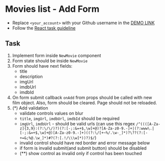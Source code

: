 # Movies list - Add Form
- Replace `<your_account>` with your Github username in the
  [DEMO LINK](https://sasha39612.github.io/react_movies-list-add-form/)
- Follow the [React task guideline](https://github.com/mate-academy/react_task-guideline#react-tasks-guideline)

## Task
1. Implement form inside `NewMovie` component
1. Form state should be inside `NewMovie`
1. Form should have next fields:
    - title
    - description
    - imgUrl
    - imdbUrl
    - imdbId
1. On form submit callback `onAdd` from props should be called with new film object.
  Also, form should be cleared. Page should not be reloaded.
1. (\*) Add validation
    - validate controls values on blur
    - `title`, `imgUrl`, `imdbUrl`, `imdbId` should be required
    - `imgUrl`, `imdbUrl` - should be valid urls (can use this regex `/^((([A-Za-z]{3,9}:(?:\/\/)?)(?:[-;:&=+$,\w]+@)?[A-Za-z0-9.-]+|(?:www\.|[-;:&=+$,\w]+@)[A-Za-z0-9.-]+)((?:\/[+~%/.\w-_]*)?\??(?:[-+=&;%@.\w_]*)#?(?:[.!/\\\w]*))?)$/`)
    - invalid control should have red border and error message below
    - if form is invalid submit(and submit button) should be disabled
    - (\*\*) show control as invalid only if control has been touched
